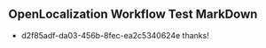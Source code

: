 ## OpenLocalization Workflow Test MarkDown
* d2f85adf-da03-456b-8fec-ea2c5340624e thanks!

<!--HONumber=Sep16_HO1-->


